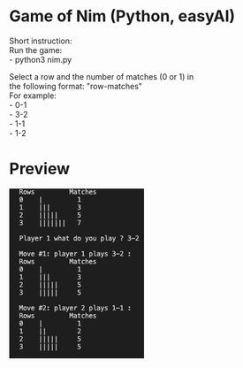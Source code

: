# Game of Nim (Python, easyAI)

Short instruction:   
Run the game:   
    - python3 nim.py   
   
Select a row and the number of matches (0 or 1) in   
the following format: "row-matches"   
For example:   
    - 0-1   
    - 3-2   
    - 1-1   
    - 1-2   
   
# Preview
![Preview 1](/preview.png?raw=true "GameOfNim-1")